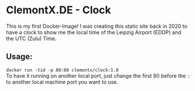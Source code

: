 # ClemontX.DE - Clock
This is my first Docker-Image!
I was creating this static site back in 2020 to have a clock to show me the local time of the Leipzig Airport (EDDP) and the UTC (Zulu) Time.
## Usage:
`
docker run -tid -p 80:80 clemontx/clock:1.0
`
<br>
To have it running on another local port, just change the first 80 before the `:` to another local machine port you want to use.
